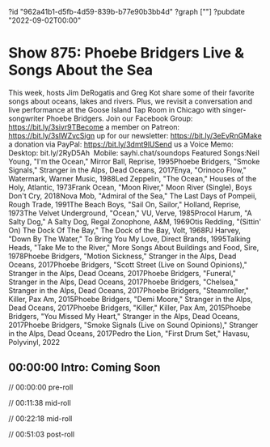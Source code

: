 ?id "962a41b1-d5fb-4d59-839b-b77e90b3bb4d"
?graph [""]
?pubdate "2022-09-02T00:00"

# Show 875: Phoebe Bridgers Live & Songs About the Sea

This week, hosts Jim DeRogatis and Greg Kot share some of their favorite songs about oceans, lakes and rivers. Plus, we revisit a conversation and live performance at the Goose Island Tap Room in Chicago with singer-songwriter Phoebe Bridgers. Join our Facebook Group: https://bit.ly/3sivr9TBecome a member on Patreon: https://bit.ly/3slWZvcSign up for our newsletter: https://bit.ly/3eEvRnGMake a donation via PayPal: https://bit.ly/3dmt9lUSend us a Voice Memo: Desktop: bit.ly/2RyD5Ah  Mobile: sayhi.chat/soundops Featured Songs:Neil Young, "I'm the Ocean," Mirror Ball, Reprise, 1995Phoebe Bridgers, "Smoke Signals," Stranger in the Alps, Dead Oceans, 2017Enya, "Orinoco Flow," Watermark, Warner Music, 1988Led Zeppelin, "The Ocean," Houses of the Holy, Atlantic, 1973Frank Ocean, "Moon River," Moon River (Single), Boys Don't Cry, 2018Nova Mob, "Admiral of the Sea," The Last Days of Pompeii, Rough Trade, 1991The Beach Boys, "Sail On, Sailor," Holland, Reprise, 1973The Velvet Underground, "Ocean," VU, Verve, 1985Procol Harum, "A Salty Dog," A Salty Dog, Regal Zonophone, A&M, 1969Otis Redding, "(Sittin' On) The Dock Of The Bay," The Dock of the Bay, Volt, 1968PJ Harvey, "Down By The Water," To Bring You My Love, Direct Brands, 1995Talking Heads, "Take Me to the River," More Songs About Buildings and Food, Sire, 1978Phoebe Bridgers, "Motion Sickness," Stranger in the Alps, Dead Oceans, 2017Phoebe Bridgers, "Scott Street (Live on Sound Opinions)," Stranger in the Alps, Dead Oceans, 2017Phoebe Bridgers, "Funeral," Stranger in the Alps, Dead Oceans, 2017Phoebe Bridgers, "Chelsea," Stranger in the Alps, Dead Oceans, 2017Phoebe Bridgers, "Steamroller," Killer, Pax Am, 2015Phoebe Bridgers, "Demi Moore," Stranger in the Alps, Dead Oceans, 2017Phoebe Bridgers, "Killer," Killer, Pax Am, 2015Phoebe Bridgers, "You Missed My Heart," Stranger in the Alps, Dead Oceans, 2017Phoebe Bridgers, "Smoke Signals (Live on Sound Opinions)," Stranger in the Alps, Dead Oceans, 2017Pedro the Lion, "First Drum Set," Havasu, Polyvinyl, 2022

## 00:00:00 Intro: Coming Soon

// 00:00:00 pre-roll

// 00:11:38 mid-roll

// 00:22:18 mid-roll

// 00:51:03 post-roll
